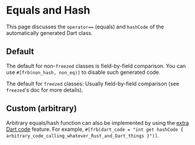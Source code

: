 # Equals and Hash

This page discusses the `operator==` (equals) and `hashCode` of the automatically generated Dart class.

## Default

The default for non-`freezed` classes is field-by-field comparison.
You can use `#[frb(non_hash, non_eq)]` to disable such generated code.

The default for `freezed` classes: Usually field-by-field comparison (see `freezed`'s doc for more details).

## Custom (arbitrary)

Arbitrary equals/hash function can also be implemented by using the [extra Dart code](../misc-features/dart-code)
feature.
For example, `#[frb(dart_code = "int get hashCode { arbitrary_code_calling_whatever_Rust_and_Dart_things }")]`.
